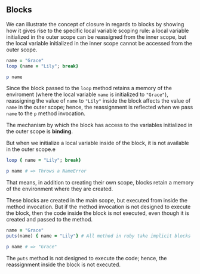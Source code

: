## Blocks

We can illustrate the concept of closure in regards to blocks by showing how it gives rise to the specific local variable scoping rule: a local variable initialized in the outer scope can be reassigned from the inner scope, but the local variable initialized in the inner scope cannot be accessed from the outer scope.

```ruby
name = "Grace"
loop {name = "Lily"; break}

p name
```
Since the block passed to the `loop` method retains a memory of the enviroment (where the local variable `name` is initialized to `"Grace"`), reassigning the value of `name` to `"Lily"` inside the block affects the value of `name` in the outer scope; hence, the reassignment is reflected when we pass `name` to the `p` method invocation.

The mechanism by which the block has access to the variables initialized in the outer scope is __binding__.

But when we initialize a local variable inside of the block, it is not available in the outer scope.e

```ruby
loop { name = "Lily"; break}

p name # => Throws a NameError
```

That means, in addition to creating their own scope, blocks retain a memory of the environment where they are created.

These blocks are created in the main scope, but executed from inside the method invocation. But if the method invocation is not designed to execute the block, then the code inside the block is not executed, even though it is created and passed to the method.

```ruby
name = "Grace"
puts(name) { name = "Lily"} # All method in ruby take implicit blocks

p name # => "Grace"
```

The `puts` method is not designed to execute the code; hence, the reassignment inside the block is not executed.